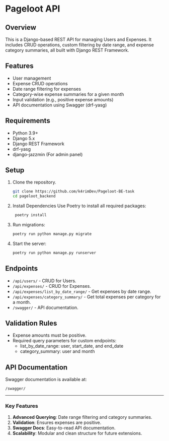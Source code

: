# Pageloot API

## Overview

This is a Django-based REST API for managing Users and Expenses. It includes CRUD operations, custom filtering by date range, and expense category summaries, all built with Django REST Framework.

## Features

* User management
* Expense CRUD operations
* Date range filtering for expenses
* Category-wise expense summaries for a given month
* Input validation (e.g., positive expense amounts)
* API documentation using Swagger (drf-yasg)

## Requirements
- Python 3.9+
- Django 5.x
- Django REST Framework
- drf-yasg
- django-jazzmin (For admin panel)

## Setup
1. Clone the repository.
    ```bash
    git clone https://github.com/k4rimDev/Pageloot-BE-task
    cd pageloot_backend
    ```
2. Install Dependencies
Use Poetry to install all required packages:
   ```bash
    poetry install
   ```
3. Run migrations:
    ```bash
    poetry run python manage.py migrate
    ```
4. Start the server:
    ```bash
    poetry run python manage.py runserver
    ```

## Endpoints

* `/api/users/` - CRUD for Users.
* `/api/expenses/` - CRUD for Expenses.
* `/api/expenses/list_by_date_range/` - Get expenses by date range.
* `/api/expenses/category_summary/` - Get total expenses per category for a month.
* `/swagger/` - API documentation.


## Validation Rules

* Expense amounts must be positive.
* Required query parameters for custom endpoints:
    * list_by_date_range: user, start_date, and end_date
    * category_summary: user and month


## API Documentation

Swagger documentation is available at:

```/swagger/```

---

### Key Features
1. **Advanced Querying**: Date range filtering and category summaries.
2. **Validation**: Ensures expenses are positive.
3. **Swagger Docs**: Easy-to-read API documentation.
4. **Scalability**: Modular and clean structure for future extensions.
